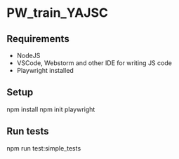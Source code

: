 # PW_train_YAJSC

## Requirements

- NodeJS
- VSCode, Webstorm and other IDE for writing JS code
- Playwright installed

## Setup

 npm install
 npm init playwright

## Run tests
 npm run test:simple_tests
